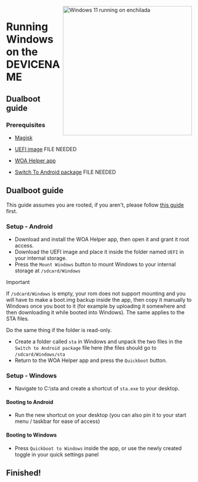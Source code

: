 <img align="right" src="https://github.com/n00b69/woa-enchilada/blob/main/enchilada.png" width="350" alt="Windows 11 running on enchilada">

# Running Windows on the DEVICENAME

## Dualboot guide

### Prerequisites
- [Magisk](https://github.com/topjohnwu/Magisk/releases/latest)

- [UEFI image]() FILE NEEDED

- [WOA Helper app](https://github.com/Marius586/WoA-Helper-update/blob/main/woahelper.apk)

- [Switch To Android package]() FILE NEEDED

## Dualboot guide
This guide assumes you are rooted, if you aren't, please follow [this guide](root.md) first.

### Setup - Android
- Download and install the WOA Helper app, then open it and grant it root access.
- Download the UEFI image and place it inside the folder named `UEFI` in your internal storage.
- Press the `Mount Windows` button to mount Windows to your internal storage at `/sdcard/Windows`
> [!Important]
> If `/sdcard/Windows` is empty, your rom does not support mounting and you will have to make a boot.img backup inside the app, then copy it manually to Windows once you boot to it (for example by uploading it somewhere and then downloading it while booted into Windows). The same applies to the STA files.
>
> Do the same thing if the folder is read-only.
- Create a folder called `sta` in Windows and unpack the two files in the `Switch to Android package` file here (the files should go to `/sdcard/Windows/sta`
- Return to the WOA Helper app and press the `Quickboot` button.

### Setup - Windows
- Navigate to C:\sta and create a shortcut of `sta.exe` to your desktop.

#### Booting to Android
- Run the new shortcut on your desktop (you can also pin it to your start menu / taskbar for ease of access)

#### Booting to Windows
- Press `Quickboot to Windows` inside the app, or use the newly created toggle in your quick settings panel
  
## Finished!




















